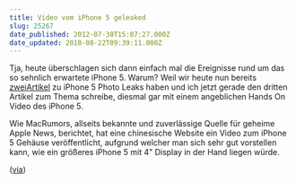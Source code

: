 ```yaml
---
title: Video vom iPhone 5 geleaked
slug: 25267
date_published: 2012-07-30T15:07:27.000Z
date_updated: 2018-08-22T09:39:11.000Z
---
```


Tja, heute überschlagen sich dann einfach mal die Ereignisse rund um das so sehnlich erwartete iPhone 5. Warum? Weil wir heute nun bereits [zwei](__GHOST_URL__/fotos-vom-neuen-iphone-geleakt/)[Artikel](__GHOST_URL__/geruchte-iphone-und-ipad-mini-sollen-am-12-september-vorgestellt-werden-iphone-5-release-soll-der-21-september-sein/) zu iPhone 5 Photo Leaks haben und ich jetzt gerade den dritten Artikel zum Thema schreibe, diesmal gar mit einem angeblichen Hands On Video des iPhone 5. 

Wie MacRumors, allseits bekannte und zuverlässige Quelle für geheime Apple News, berichtet, hat eine chinesische Website ein Video zum iPhone 5 Gehäuse veröffentlicht, aufgrund welcher man sich sehr gut vorstellen kann, wie ein größeres iPhone 5 mit 4" Display in der Hand liegen würde.

([via](http://www.macrumors.com/2012/07/30/hands-on-video-of-next-generation-iphone-5-enclosure/))
